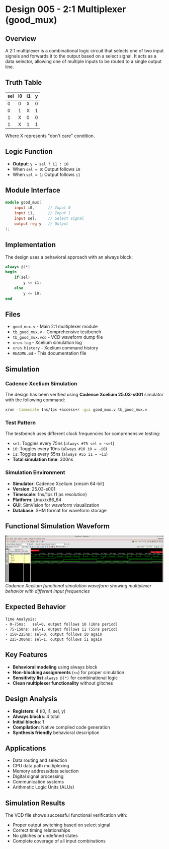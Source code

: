 # Design 005 - 2:1 Multiplexer (good_mux)

## Overview
A 2:1 multiplexer is a combinational logic circuit that selects one of two input signals and forwards it to the output based on a select signal. It acts as a data selector, allowing one of multiple inputs to be routed to a single output line.

## Truth Table
| sel | i0 | i1 | y |
|-----|----|----|---|
|  0  | 0  | X  | 0 |
|  0  | 1  | X  | 1 |
|  1  | X  | 0  | 0 |
|  1  | X  | 1  | 1 |

Where X represents "don't care" condition.

## Logic Function
- **Output**: `y = sel ? i1 : i0`
- When `sel = 0`: Output follows `i0`
- When `sel = 1`: Output follows `i1`

## Module Interface
```verilog
module good_mux(
    input i0,      // Input 0
    input i1,      // Input 1  
    input sel,     // Select signal
    output reg y   // Output
);
```

## Implementation
The design uses a behavioral approach with an always block:
```verilog
always @(*)
begin
    if(sel)
        y <= i1;
    else
        y <= i0;
end
```

## Files
- `good_mux.v` - Main 2:1 multiplexer module
- `tb_good_mux.v` - Comprehensive testbench
- `tb_good_mux.vcd` - VCD waveform dump file
- `xrun.log` - Xcelium simulation log
- `xrun.history` - Xcelium command history
- `README.md` - This documentation file

## Simulation

### Cadence Xcelium Simulation
The design has been verified using **Cadence Xcelium 25.03-s001** simulator with the following command:
```bash
xrun -timescale 1ns/1ps +access+r -gui good_mux.v tb_good_mux.v
```

### Test Pattern
The testbench uses different clock frequencies for comprehensive testing:
- `sel`: Toggles every 75ns (`always #75 sel = ~sel`)
- `i0`: Toggles every 10ns (`always #10 i0 = ~i0`)  
- `i1`: Toggles every 55ns (`always #55 i1 = ~i1`)
- **Total simulation time**: 300ns

### Simulation Environment
- **Simulator**: Cadence Xcelium (xmsim 64-bit)
- **Version**: 25.03-s001
- **Timescale**: 1ns/1ps (1 ps resolution)
- **Platform**: Linux/x86_64
- **GUI**: SimVision for waveform visualization
- **Database**: SHM format for waveform storage

## Functional Simulation Waveform
![2:1 Multiplexer Xcelium Simulation](xcelium_simulation_good_mux.png)
*Cadence Xcelium functional simulation waveform showing multiplexer behavior with different input frequencies*

## Expected Behavior
```
Time Analysis:
- 0-75ns:   sel=0, output follows i0 (10ns period)
- 75-150ns: sel=1, output follows i1 (55ns period)
- 150-225ns: sel=0, output follows i0 again
- 225-300ns: sel=1, output follows i1 again
```

## Key Features
- **Behavioral modeling** using always block
- **Non-blocking assignments** (`<=`) for proper simulation
- **Sensitivity list** `always @(*)` for combinational logic
- **Clean multiplexer functionality** without glitches

## Design Analysis
- **Registers**: 4 (i0, i1, sel, y)
- **Always blocks**: 4 total
- **Initial blocks**: 1
- **Compilation**: Native compiled code generation
- **Synthesis friendly** behavioral description

## Applications
- Data routing and selection
- CPU data path multiplexing
- Memory address/data selection
- Digital signal processing
- Communication systems
- Arithmetic Logic Units (ALUs)

## Simulation Results
The VCD file shows successful functional verification with:
- Proper output switching based on select signal
- Correct timing relationships
- No glitches or undefined states
- Complete coverage of all input combinations
